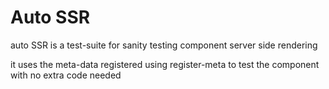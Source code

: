 # Auto SSR

auto SSR is a test-suite for sanity testing component server side rendering

it uses the meta-data registered using register-meta to test the component with no extra code needed